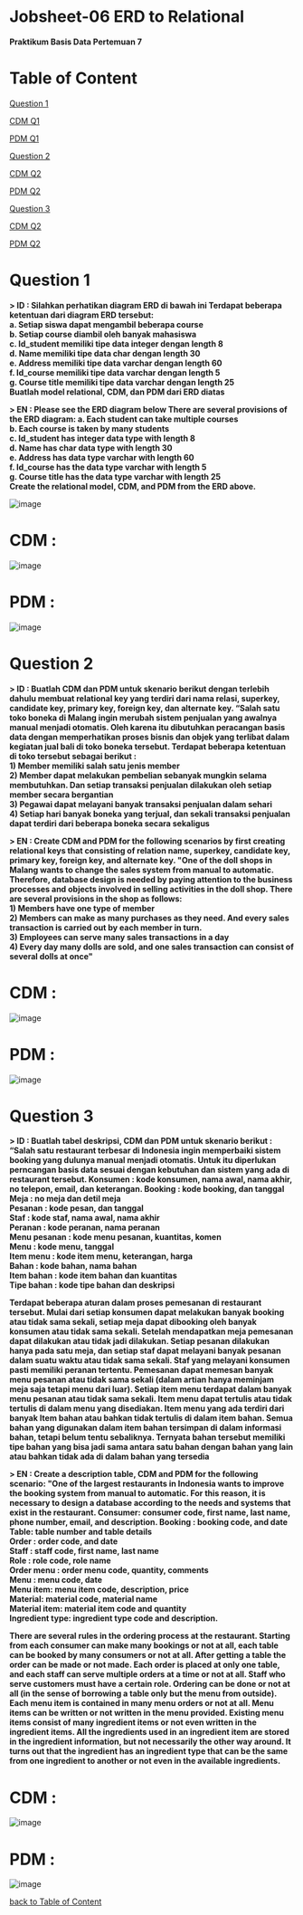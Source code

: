 # Jobsheet-06 ERD to Relational 
**Praktikum Basis Data Pertemuan 7**
# Table of Content
[Question 1](https://github.com/lieeh/learn_database/new/main#question-1)

[CDM Q1](https://github.com/lieeh/learn_database/new/main#cdm-)

[PDM Q1](https://github.com/lieeh/learn_database/new/main#pdm-)

[Question 2](https://github.com/lieeh/learn_database/new/main#question-2)

[CDM Q2](https://github.com/lieeh/learn_database/new/main#cdm--1)

[PDM Q2](https://github.com/lieeh/learn_database/new/main#pdm--1)

[Question 3](https://github.com/lieeh/learn_database/new/main#question-3)

[CDM Q2](https://github.com/lieeh/learn_database/new/main#cdm--2)

[PDM Q2](https://github.com/lieeh/learn_database/new/main#pdm--2)

# Question 1

**> ID : Silahkan perhatikan diagram ERD di bawah ini
Terdapat beberapa ketentuan dari diagram ERD tersebut:<br>
a. Setiap siswa dapat mengambil beberapa course<br>
b. Setiap course diambil oleh banyak mahasiswa<br>
c. Id_student memiliki tipe data integer dengan length 8<br>
d. Name memiliki tipe data char dengan length 30<br>
e. Address memiliki tipe data varchar dengan length 60<br>
f. Id_course memiliki tipe data varchar dengan length 5<br>
g. Course title memiliki tipe data varchar dengan length 25<br>
 Buatlah model relational, CDM, dan PDM dari ERD diatas**

**> EN : Please see the ERD diagram below
There are several provisions of the ERD diagram:
a. Each student can take multiple courses<br>
b. Each course is taken by many students<br>
c. Id_student has integer data type with length 8<br>
d. Name has char data type with length 30<br>
e. Address has data type varchar with length 60<br>
f. Id_course has the data type varchar with length 5<br>
g. Course title has the data type varchar with length 25<br>
 Create the relational model, CDM, and PDM from the ERD above.**

![image](https://github.com/lieeh/learn_database/assets/150438523/af3980d7-eb81-45f1-b934-30680e3aa549)


# CDM :

![image](https://github.com/lieeh/learn_database/assets/150438523/733fa14c-6e21-4bb4-ab74-6f1446ab320f)


# PDM :

![image](https://github.com/lieeh/learn_database/assets/150438523/60ea9b1e-5b39-4cca-9e36-8aa0fa8ccb57)


# Question 2

**> ID : Buatlah CDM dan PDM untuk skenario berikut dengan terlebih dahulu membuat relational key yang
terdiri dari nama relasi, superkey, candidate key, primary key, foreign key, dan alternate key.
“Salah satu toko boneka di Malang ingin merubah sistem penjualan yang awalnya manual menjadi otomatis. Oleh karena itu dibutuhkan peracangan basis data dengan memperhatikan proses bisnis dan objek yang terlibat dalam kegiatan jual bali di toko boneka tersebut. Terdapat beberapa
ketentuan di toko tersebut sebagai berikut :<br>**
**1) Member memiliki salah satu jenis member<br>**
**2) Member dapat melakukan pembelian sebanyak mungkin selama membutuhkan. Dan setiap transaksi penjualan dilakukan oleh setiap member secara bergantian<br>**
**3) Pegawai dapat melayani banyak transaksi penjualan dalam sehari<br>**
**4) Setiap hari banyak boneka yang terjual, dan sekali transaksi penjualan dapat terdiri dari beberapa boneka secara sekaligus**

**> EN : Create CDM and PDM for the following scenarios by first creating relational keys that
consisting of relation name, superkey, candidate key, primary key, foreign key, and alternate key.
"One of the doll shops in Malang wants to change the sales system from manual to automatic. Therefore, database design is needed by paying attention to the business processes and objects involved in selling activities in the doll shop. There are several
provisions in the shop as follows:
<br>**
**1) Members have one type of member<br>
2) Members can make as many purchases as they need. And every sales transaction is carried out by each member in turn.<br>
3) Employees can serve many sales transactions in a day<br>
4) Every day many dolls are sold, and one sales transaction can consist of several dolls at once"**

# CDM :

![image](https://github.com/lieeh/learn_database/assets/150438523/8777e32d-49ce-4e58-8ee7-06f31255289a)


# PDM :

![image](https://github.com/lieeh/learn_database/assets/150438523/7a9ee32b-b8d4-4ed3-8e6f-8e719315304a)

# Question 3

**> ID : Buatlah tabel deskripsi, CDM dan PDM untuk skenario berikut :
“Salah satu restaurant terbesar di Indonesia ingin memperbaiki sistem booking yang dulunya manual menjadi otomatis. Untuk itu diperlukan perncangan basis data sesuai dengan kebutuhan dan sistem yang ada di restaurant tersebut.
Konsumen : kode konsumen, nama awal, nama akhir, no telepon, email, dan keterangan.
Booking : kode booking, dan tanggal<br>
Meja : no meja dan detil meja<br>
Pesanan : kode pesan, dan tanggal<br>
Staf : kode staf, nama awal, nama akhir<br>
Peranan : kode peranan, nama peranan<br>
Menu pesanan : kode menu pesanan, kuantitas, komen<br>
Menu : kode menu, tanggal<br>
Item menu : kode item menu, keterangan, harga<br>
Bahan : kode bahan, nama bahan<br>
Item bahan : kode item bahan dan kuantitas<br>
Tipe bahan : kode tipe bahan dan deskripsi<br>**

**Terdapat beberapa aturan dalam proses pemesanan di restaurant tersebut. Mulai dari setiap konsumen dapat melakukan banyak booking atau tidak sama sekali, setiap meja dapat dibooking oleh banyak konsumen atau tidak sama sekali. Setelah mendapatkan meja pemesanan dapat dilakukan atau tidak jadi dilakukan. Setiap pesanan dilakukan hanya pada satu meja, dan setiap staf dapat melayani banyak pesanan dalam suatu waktu atau tidak sama sekali. Staf yang melayani konsumen pasti memiliki peranan tertentu. Pemesanan dapat memesan banyak menu pesanan atau tidak sama sekali (dalam artian hanya meminjam meja saja tetapi menu dari luar). Setiap item menu terdapat dalam banyak menu pesanan atau tidak sama sekali. Item menu dapat
tertulis atau tidak tertulis di dalam menu yang disediakan. Item menu yang ada terdiri dari banyak Item bahan atau bahkan tidak tertulis di dalam item bahan. Semua bahan yang digunakan dalam item bahan tersimpan di dalam informasi bahan, tetapi belum tentu sebaliknya. Ternyata bahan tersebut memiliki tipe bahan yang bisa jadi sama antara satu bahan dengan bahan yang lain atau bahkan tidak ada di dalam bahan yang tersedia**

**> EN : Create a description table, CDM and PDM for the following scenario:
"One of the largest restaurants in Indonesia wants to improve the booking system from manual to automatic.  For this reason, it is necessary to design a database according to the needs and systems that exist in the restaurant. Consumer: consumer code, first name, last name, phone number, email, and description.
Booking : booking code, and date<br>
Table: table number and table details<br>
Order : order code, and date<br>
Staff : staff code, first name, last name<br>
Role : role code, role name<br>
Order menu : order menu code, quantity, comments<br>
Menu : menu code, date<br>
Menu item: menu item code, description, price<br>
Material: material code, material name<br>
Material item: material item code and quantity<br>
Ingredient type: ingredient type code and description.<br>**

**There are several rules in the ordering process at the restaurant. Starting from each consumer can make many bookings or not at all, each table can be booked by many consumers or not at all. After getting a table the order can be made or not made. Each order is placed at only one table, and each staff can serve multiple orders at a time or not at all. Staff who serve customers must have a certain role. Ordering can be done or not at all (in the sense of borrowing a table only but the menu from outside). Each menu item is contained in many menu orders or not at all. Menu items can be
written or not written in the menu provided. Existing menu items consist of many ingredient items or not even written in the ingredient items. All the ingredients used in an ingredient item are stored in the ingredient information, but not necessarily the other way around. It turns out that the ingredient has an ingredient type that can be the same from one ingredient to another or not even in the available ingredients.**

# CDM :

![image](https://github.com/lieeh/learn_database/assets/150438523/587cbe13-e44f-4e1b-96b7-626881bf851a)

# PDM :

![image](https://github.com/lieeh/learn_database/assets/150438523/e6261f55-1fe3-4017-8aa6-40c4cdf7cdc2)


[back to Table of Content](https://github.com/lieeh/learn_database/new/main#table-of-content)
